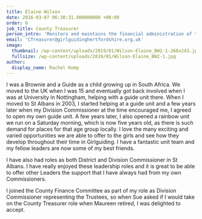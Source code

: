```yaml
---
title: Elaine Wilson
date: 2016-03-07 06:30:31.000000000 +00:00
order: 6
job_title: County Treasurer 
person_intro: 'Monitors and maintains the financial administration of the County.'
email: 'CTreasurer@girlguidinghertfordshire.org.uk'
image:
  thumbnail: /wp-content/uploads/2019/01/Wilson-Elaine_BW2-1-268x243.jpg
  fullsize: /wp-content/uploads/2019/01/Wilson-Elaine_BW2-1.jpg
author:
  display_name: Rachel Kemp
---
```

I was a Brownie and a Guide as a child growing up in South Africa. We moved to the UK when I was 15 and eventually got back involved when I was at University in Nottingham, helping with a guide unit there. When I moved to St Albans in 2003, I started helping at a guide unit and a few years later when my Division Commissioner at the time encouraged me, I agreed to open my own guide unit. A few years later, I also opened a rainbow unit we run on a Saturday morning, which is now five years old, as there is such demand for places for that age group locally. I love the many exciting and varied opportunities we are able to offer to the girls and see how they develop throughout their time in Girlguiding. I have a fantastic unit team and my fellow leaders are now some of my best friends.

I have also had roles as both District and Division Commissioner in St Albans. I have really enjoyed these leadership roles and it is great to be able to offer other Leaders the support that I have always had from my own Commissioners.

I joined the County Finance Committee as part of my role as Division Commissioner representing the Trustees, so when Sue asked if I would take on the County Treasurer role when Maureen retired, I was delighted to accept.
